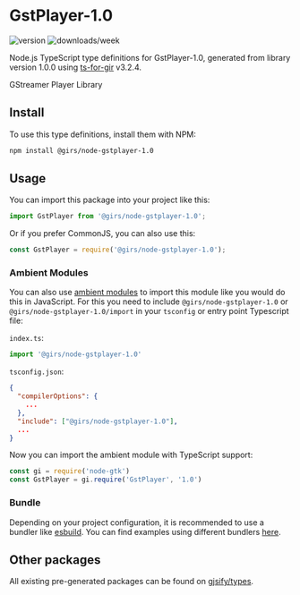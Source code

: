 
# GstPlayer-1.0

![version](https://img.shields.io/npm/v/@girs/node-gstplayer-1.0)
![downloads/week](https://img.shields.io/npm/dw/@girs/node-gstplayer-1.0)


Node.js TypeScript type definitions for GstPlayer-1.0, generated from library version 1.0.0 using [ts-for-gir](https://github.com/gjsify/ts-for-gir) v3.2.4.

GStreamer Player Library

## Install

To use this type definitions, install them with NPM:
```bash
npm install @girs/node-gstplayer-1.0
```

## Usage

You can import this package into your project like this:
```ts
import GstPlayer from '@girs/node-gstplayer-1.0';
```

Or if you prefer CommonJS, you can also use this:
```ts
const GstPlayer = require('@girs/node-gstplayer-1.0');
```

### Ambient Modules

You can also use [ambient modules](https://github.com/gjsify/ts-for-gir/tree/main/packages/cli#ambient-modules) to import this module like you would do this in JavaScript.
For this you need to include `@girs/node-gstplayer-1.0` or `@girs/node-gstplayer-1.0/import` in your `tsconfig` or entry point Typescript file:

`index.ts`:
```ts
import '@girs/node-gstplayer-1.0'
```

`tsconfig.json`:
```json
{
  "compilerOptions": {
    ...
  },
  "include": ["@girs/node-gstplayer-1.0"],
  ...
}
```

Now you can import the ambient module with TypeScript support: 

```ts
const gi = require('node-gtk')
const GstPlayer = gi.require('GstPlayer', '1.0')
```


### Bundle

Depending on your project configuration, it is recommended to use a bundler like [esbuild](https://esbuild.github.io/). You can find examples using different bundlers [here](https://github.com/gjsify/ts-for-gir/tree/main/examples).

## Other packages

All existing pre-generated packages can be found on [gjsify/types](https://github.com/gjsify/types).

